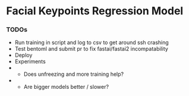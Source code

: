 # Facial Keypoints Regression Model

### TODOs
- Run training in script and log to csv to get around ssh crashing
- Test bentoml and submit pr to fix fastai/fastai2 incompatability
- Deploy
- Experiments
- - Does unfreezing and more training help?
- - Are bigger models better / slower?
